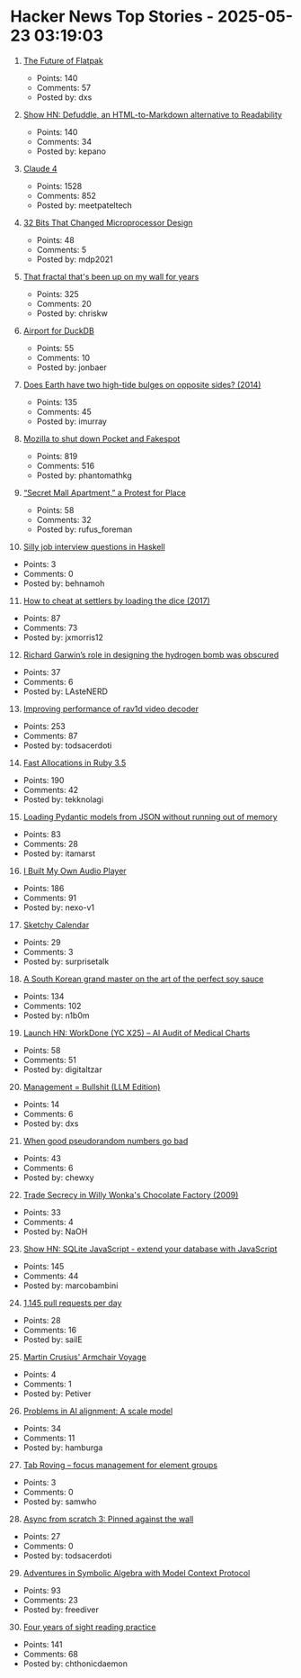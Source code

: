 # Hacker News Top Stories - 2025-05-23 03:19:03

1. [The Future of Flatpak](https://lwn.net/Articles/1020571/)
   - Points: 140
   - Comments: 57
   - Posted by: dxs

2. [Show HN: Defuddle, an HTML-to-Markdown alternative to Readability](https://github.com/kepano/defuddle)
   - Points: 140
   - Comments: 34
   - Posted by: kepano

3. [Claude 4](https://www.anthropic.com/news/claude-4)
   - Points: 1528
   - Comments: 852
   - Posted by: meetpateltech

4. [32 Bits That Changed Microprocessor Design](https://spectrum.ieee.org/bellmac-32-ieee-milestone)
   - Points: 48
   - Comments: 5
   - Posted by: mdp2021

5. [That fractal that's been up on my wall for years](https://chriskw.xyz/2025/05/21/Fractal/)
   - Points: 325
   - Comments: 20
   - Posted by: chriskw

6. [Airport for DuckDB](https://airport.query.farm/)
   - Points: 55
   - Comments: 10
   - Posted by: jonbaer

7. [Does Earth have two high-tide bulges on opposite sides? (2014)](http://physics.stackexchange.com/questions/121830/does-earth-really-have-two-high-tide-bulges-on-opposite-sides)
   - Points: 135
   - Comments: 45
   - Posted by: imurray

8. [Mozilla to shut down Pocket and Fakespot](https://support.mozilla.org/en-US/kb/future-of-pocket)
   - Points: 819
   - Comments: 516
   - Posted by: phantomathkg

9. [“Secret Mall Apartment,” a Protest for Place](https://modernagejournal.com/secret-mall-apartment-a-protest-for-place/251023/)
   - Points: 58
   - Comments: 32
   - Posted by: rufus_foreman

10. [Silly job interview questions in Haskell](https://chrispenner.ca/posts/interview)
   - Points: 3
   - Comments: 0
   - Posted by: behnamoh

11. [How to cheat at settlers by loading the dice (2017)](https://izbicki.me/blog/how-to-cheat-at-settlers-of-catan-by-loading-the-dice-and-prove-it-with-p-values.html)
   - Points: 87
   - Comments: 73
   - Posted by: jxmorris12

12. [Richard Garwin’s role in designing the hydrogen bomb was obscured](https://www.nytimes.com/2025/05/19/science/richard-garwin-hydrogen-bomb.html)
   - Points: 37
   - Comments: 6
   - Posted by: LAsteNERD

13. [Improving performance of rav1d video decoder](https://ohadravid.github.io/posts/2025-05-rav1d-faster/)
   - Points: 253
   - Comments: 87
   - Posted by: todsacerdoti

14. [Fast Allocations in Ruby 3.5](https://railsatscale.com/2025-05-21-fast-allocations-in-ruby-3-5/)
   - Points: 190
   - Comments: 42
   - Posted by: tekknolagi

15. [Loading Pydantic models from JSON without running out of memory](https://pythonspeed.com/articles/pydantic-json-memory/)
   - Points: 83
   - Comments: 28
   - Posted by: itamarst

16. [I Built My Own Audio Player](https://nexo.sh/posts/why-i-built-a-native-mp3-player-in-swiftui/)
   - Points: 186
   - Comments: 91
   - Posted by: nexo-v1

17. [Sketchy Calendar](https://www.inkandswitch.com/ink/notes/sketchy-calendar/)
   - Points: 29
   - Comments: 3
   - Posted by: surprisetalk

18. [A South Korean grand master on the art of the perfect soy sauce](https://www.theguardian.com/world/2025/may/21/without-time-there-is-no-flavour-a-south-korean-grand-master-on-the-art-of-the-perfect-soy-sauce)
   - Points: 134
   - Comments: 102
   - Posted by: n1b0m

19. [Launch HN: WorkDone (YC X25) – AI Audit of Medical Charts](undefined)
   - Points: 58
   - Comments: 51
   - Posted by: digitaltzar

20. [Management = Bullshit (LLM Edition)](http://funcall.blogspot.com/2025/05/management-bullshit.html)
   - Points: 14
   - Comments: 6
   - Posted by: dxs

21. [When good pseudorandom numbers go bad](https://blog.djnavarro.net/posts/2025-05-18_multivariate-normal-sampling-floating-point/)
   - Points: 43
   - Comments: 6
   - Posted by: chewxy

22. [Trade Secrecy in Willy Wonka's Chocolate Factory (2009)](https://papers.ssrn.com/sol3/papers.cfm?abstract_id=1430463)
   - Points: 33
   - Comments: 4
   - Posted by: NaOH

23. [Show HN: SQLite JavaScript - extend your database with JavaScript](https://github.com/sqliteai/sqlite-js)
   - Points: 145
   - Comments: 44
   - Posted by: marcobambini

24. [1,145 pull requests per day](https://saile.it/1145-pull-requests-per-day/)
   - Points: 28
   - Comments: 16
   - Posted by: sailE

25. [Martin Crusius' Armchair Voyage](https://www.historytoday.com/archive/history-matters/martin-crusius-armchair-voyage)
   - Points: 4
   - Comments: 1
   - Posted by: Petiver

26. [Problems in AI alignment: A scale model](https://muldoon.cloud/2025/05/22/alignment.html)
   - Points: 34
   - Comments: 11
   - Posted by: hamburga

27. [Tab Roving – focus management for element groups](https://nik.digital/posts/tab-roving)
   - Points: 3
   - Comments: 0
   - Posted by: samwho

28. [Async from scratch 3: Pinned against the wall](https://natkr.com/2025-05-22-async-from-scratch-3/)
   - Points: 27
   - Comments: 0
   - Posted by: todsacerdoti

29. [Adventures in Symbolic Algebra with Model Context Protocol](https://www.stephendiehl.com/posts/computer_algebra_mcp/)
   - Points: 93
   - Comments: 23
   - Posted by: freediver

30. [Four years of sight reading practice](https://sandrock.co.za/carl/2025/05/four-years-of-sight-reading-pracice/)
   - Points: 141
   - Comments: 68
   - Posted by: chthonicdaemon

